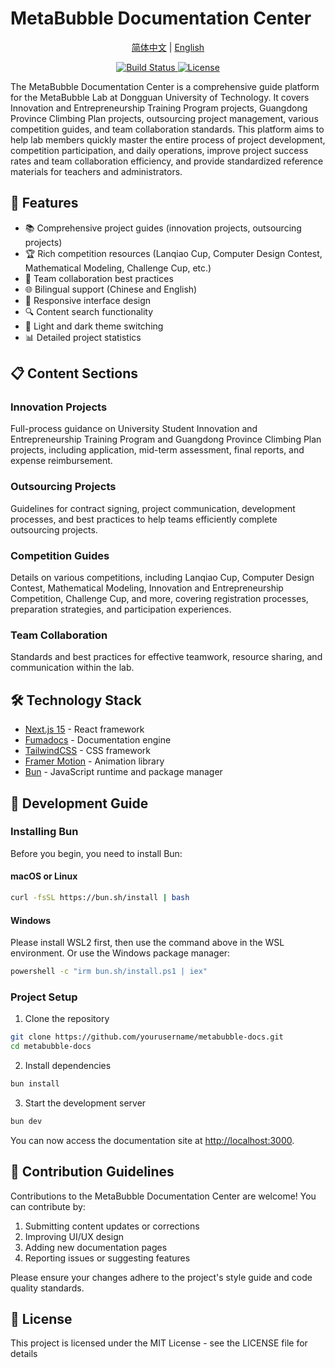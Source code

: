 # MetaBubble Documentation Center

<p align="center">
  <a href="README.md">简体中文</a> |
  <a href="README.en.md">English</a>
</p>

<p align="center">
  <a href="https://github.com/yourusername/metabubble-docs/actions/workflows/ci.yml">
    <img src="https://github.com/yourusername/metabubble-docs/actions/workflows/ci.yml/badge.svg" alt="Build Status" />
  </a>
  <a href="LICENSE">
    <img src="https://img.shields.io/github/license/yourusername/metabubble-docs" alt="License" />
  </a>
</p>

The MetaBubble Documentation Center is a comprehensive guide platform for the MetaBubble Lab at Dongguan University of Technology. It covers Innovation and Entrepreneurship Training Program projects, Guangdong Province Climbing Plan projects, outsourcing project management, various competition guides, and team collaboration standards. This platform aims to help lab members quickly master the entire process of project development, competition participation, and daily operations, improve project success rates and team collaboration efficiency, and provide standardized reference materials for teachers and administrators.

## 🚀 Features

- 📚 Comprehensive project guides (innovation projects, outsourcing projects)
- 🏆 Rich competition resources (Lanqiao Cup, Computer Design Contest, Mathematical Modeling, Challenge Cup, etc.)
- 👥 Team collaboration best practices
- 🌐 Bilingual support (Chinese and English)
- 📱 Responsive interface design
- 🔍 Content search functionality
- 🎨 Light and dark theme switching
- 📊 Detailed project statistics

## 📋 Content Sections

### Innovation Projects
Full-process guidance on University Student Innovation and Entrepreneurship Training Program and Guangdong Province Climbing Plan projects, including application, mid-term assessment, final reports, and expense reimbursement.

### Outsourcing Projects
Guidelines for contract signing, project communication, development processes, and best practices to help teams efficiently complete outsourcing projects.

### Competition Guides
Details on various competitions, including Lanqiao Cup, Computer Design Contest, Mathematical Modeling, Innovation and Entrepreneurship Competition, Challenge Cup, and more, covering registration processes, preparation strategies, and participation experiences.

### Team Collaboration
Standards and best practices for effective teamwork, resource sharing, and communication within the lab.

## 🛠️ Technology Stack

- [Next.js 15](https://nextjs.org/) - React framework
- [Fumadocs](https://fumadocs.vercel.app/) - Documentation engine
- [TailwindCSS](https://tailwindcss.com/) - CSS framework
- [Framer Motion](https://www.framer.com/motion/) - Animation library
- [Bun](https://bun.sh/) - JavaScript runtime and package manager

## 🔧 Development Guide

### Installing Bun

Before you begin, you need to install Bun:

#### macOS or Linux

```bash
curl -fsSL https://bun.sh/install | bash
```

#### Windows

Please install WSL2 first, then use the command above in the WSL environment. Or use the Windows package manager:

```bash
powershell -c "irm bun.sh/install.ps1 | iex"
```

### Project Setup

1. Clone the repository

```bash
git clone https://github.com/yourusername/metabubble-docs.git
cd metabubble-docs
```

2. Install dependencies

```bash
bun install
```

3. Start the development server

```bash
bun dev
```

You can now access the documentation site at [http://localhost:3000](http://localhost:3000).

## 🤝 Contribution Guidelines

Contributions to the MetaBubble Documentation Center are welcome! You can contribute by:

1. Submitting content updates or corrections
2. Improving UI/UX design
3. Adding new documentation pages
4. Reporting issues or suggesting features

Please ensure your changes adhere to the project's style guide and code quality standards.

## 📄 License

This project is licensed under the MIT License - see the LICENSE file for details 